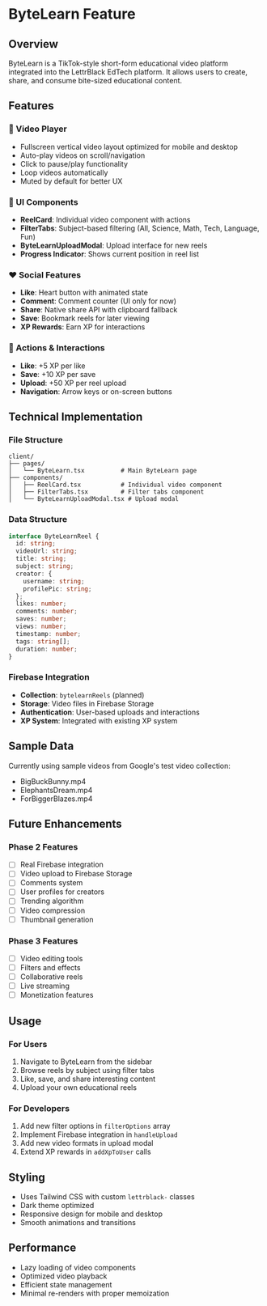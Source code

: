 # ByteLearn Feature

## Overview
ByteLearn is a TikTok-style short-form educational video platform integrated into the LettrBlack EdTech platform. It allows users to create, share, and consume bite-sized educational content.

## Features

### 🎥 Video Player
- Fullscreen vertical video layout optimized for mobile and desktop
- Auto-play videos on scroll/navigation
- Click to pause/play functionality
- Loop videos automatically
- Muted by default for better UX

### 📱 UI Components
- **ReelCard**: Individual video component with actions
- **FilterTabs**: Subject-based filtering (All, Science, Math, Tech, Language, Fun)
- **ByteLearnUploadModal**: Upload interface for new reels
- **Progress Indicator**: Shows current position in reel list

### ❤️ Social Features
- **Like**: Heart button with animated state
- **Comment**: Comment counter (UI only for now)
- **Share**: Native share API with clipboard fallback
- **Save**: Bookmark reels for later viewing
- **XP Rewards**: Earn XP for interactions

### 🎯 Actions & Interactions
- **Like**: +5 XP per like
- **Save**: +10 XP per save
- **Upload**: +50 XP per reel upload
- **Navigation**: Arrow keys or on-screen buttons

## Technical Implementation

### File Structure
```
client/
├── pages/
│   └── ByteLearn.tsx          # Main ByteLearn page
├── components/
│   ├── ReelCard.tsx           # Individual video component
│   ├── FilterTabs.tsx         # Filter tabs component
│   └── ByteLearnUploadModal.tsx # Upload modal
```

### Data Structure
```typescript
interface ByteLearnReel {
  id: string;
  videoUrl: string;
  title: string;
  subject: string;
  creator: {
    username: string;
    profilePic: string;
  };
  likes: number;
  comments: number;
  saves: number;
  views: number;
  timestamp: number;
  tags: string[];
  duration: number;
}
```

### Firebase Integration
- **Collection**: `bytelearnReels` (planned)
- **Storage**: Video files in Firebase Storage
- **Authentication**: User-based uploads and interactions
- **XP System**: Integrated with existing XP system

## Sample Data
Currently using sample videos from Google's test video collection:
- BigBuckBunny.mp4
- ElephantsDream.mp4  
- ForBiggerBlazes.mp4

## Future Enhancements

### Phase 2 Features
- [ ] Real Firebase integration
- [ ] Video upload to Firebase Storage
- [ ] Comments system
- [ ] User profiles for creators
- [ ] Trending algorithm
- [ ] Video compression
- [ ] Thumbnail generation

### Phase 3 Features
- [ ] Video editing tools
- [ ] Filters and effects
- [ ] Collaborative reels
- [ ] Live streaming
- [ ] Monetization features

## Usage

### For Users
1. Navigate to ByteLearn from the sidebar
2. Browse reels by subject using filter tabs
3. Like, save, and share interesting content
4. Upload your own educational reels

### For Developers
1. Add new filter options in `filterOptions` array
2. Implement Firebase integration in `handleUpload`
3. Add new video formats in upload modal
4. Extend XP rewards in `addXpToUser` calls

## Styling
- Uses Tailwind CSS with custom `lettrblack-` classes
- Dark theme optimized
- Responsive design for mobile and desktop
- Smooth animations and transitions

## Performance
- Lazy loading of video components
- Optimized video playback
- Efficient state management
- Minimal re-renders with proper memoization 